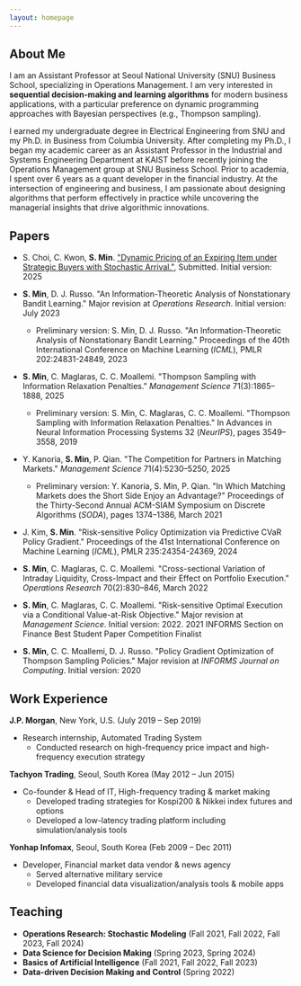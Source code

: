 ```yaml
---
layout: homepage
---
```


## About Me

I am an Assistant Professor at Seoul National University (SNU) Business School, specializing in Operations Management. I am very interested in **sequential decision-making and learning algorithms** for modern business applications, with a particular preference on dynamic programming approaches with Bayesian perspectives (e.g., Thompson sampling).

I earned my undergraduate degree in Electrical Engineering from SNU and my Ph.D. in Business from Columbia University. After completing my Ph.D., I began my academic career as an Assistant Professor in the Industrial and Systems Engineering Department at KAIST before recently joining the Operations Management group at SNU Business School. Prior to academia, I spent over 6 years as a quant developer in the financial industry. At the intersection of engineering and business, I am passionate about designing algorithms that perform effectively in practice while uncovering the managerial insights that drive algorithmic innovations.



## Papers

- S. Choi, C. Kwon, **S. Min**. <a href="https://arxiv.org/abs/2509.24720">"Dynamic Pricing of an Expiring Item under Strategic Buyers with Stochastic Arrival."</a>, Submitted. Initial version: 2025

- **S. Min**, D. J. Russo. "An Information-Theoretic Analysis of Nonstationary Bandit Learning." Major revision at *Operations Research*. Initial version: July 2023
  - Preliminary version: S. Min, D. J. Russo. "An Information-Theoretic Analysis of Nonstationary Bandit Learning." Proceedings of the 40th International Conference on Machine Learning (*ICML*), PMLR 202:24831-24849, 2023

- **S. Min**, C. Maglaras, C. C. Moallemi. "Thompson Sampling with Information Relaxation Penalties." *Management Science*  71(3):1865–1888, 2025
  - Preliminary version: S. Min, C. Maglaras, C. C. Moallemi. "Thompson Sampling with Information Relaxation Penalties." In Advances in Neural Information Processing Systems 32 (*NeurIPS*), pages 3549–3558, 2019

- Y. Kanoria, **S. Min**, P. Qian. "The Competition for Partners in Matching Markets." *Management Science* 71(4):5230–5250, 2025
  - Preliminary version: Y. Kanoria, S. Min, P. Qian. "In Which Matching Markets does the Short Side Enjoy an Advantage?" Proceedings of the Thirty-Second Annual ACM-SIAM Symposium on Discrete Algorithms (*SODA*), pages 1374–1386, March 2021

- J. Kim, **S. Min**. "Risk-sensitive Policy Optimization via Predictive CVaR Policy Gradient." Proceedings of the 41st International Conference on Machine Learning (*ICML*), PMLR 235:24354-24369, 2024

- **S. Min**, C. Maglaras, C. C. Moallemi. "Cross-sectional Variation of Intraday Liquidity, Cross-Impact and their Effect on Portfolio Execution." *Operations Research* 70(2):830–846, March 2022

- **S. Min**, C. Maglaras, C. C. Moallemi. "Risk-sensitive Optimal Execution via a Conditional Value-at-Risk Objective." Major revision at *Management Science*. Initial version: 2022. 2021 INFORMS Section on Finance Best Student Paper Competition Finalist

- **S. Min**, C. C. Moallemi, D. J. Russo. "Policy Gradient Optimization of Thompson Sampling Policies." Major revision at *INFORMS Journal on Computing*. Initial version: 2020


## Work Experience

**J.P. Morgan**, New York, U.S. (July 2019 – Sep 2019)

- Research internship, Automated Trading System
  - Conducted research on high-frequency price impact and high-frequency execution strategy

**Tachyon Trading**, Seoul, South Korea (May 2012 – Jun 2015)

- Co-founder & Head of IT, High-frequency trading & market making
  - Developed trading strategies for Kospi200 & Nikkei index futures and options
  - Developed a low-latency trading platform including simulation/analysis tools

**Yonhap Infomax**, Seoul, South Korea (Feb 2009 – Dec 2011)

- Developer, Financial market data vendor & news agency
  - Served alternative military service
  - Developed financial data visualization/analysis tools & mobile apps


## Teaching

- **Operations Research: Stochastic Modeling** (Fall 2021, Fall 2022, Fall 2023, Fall 2024)
- **Data Science for Decision Making** (Spring 2023, Spring 2024)
- **Basics of Artificial Intelligence** (Fall 2021, Fall 2022, Fall 2023)
- **Data-driven Decision Making and Control** (Spring 2022)
